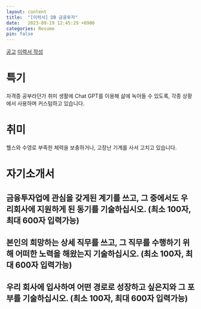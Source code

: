 ```yaml
---
layout: content
title:  "[이력서] DB 금융투자"
date:   2023-09-19 12:45:29 +0900
categories: Resume
pin: false
---
```




[공고](https://dbgroup.recruiter.co.kr/app/jobnotice/view?systemKindCode=MRS2&jobnoticeSn=155109)
[이력서 작성](https://dbgroup.recruiter.co.kr/mrs2/applicant/resume/writeResume)



# 특기
자격증 공부라던가 취미 생활에 Chat GPT를 이용해 삶에 녹아들 수 있도록, 각종 상황에서 사용하며 커스텀하고 있습니다.

# 취미
헬스와 수영로 부족한 체력을 보충하거나, 고장난 기계를 사서 고치고 있습니다.


# 자기소개서
## 금융투자업에 관심을 갖게된 계기를 쓰고, 그 중에서도 우리회사에 지원하게 된 동기를 기술하십시오. (최소 100자, 최대 600자 입력가능)



## 본인의 희망하는 상세 직무를 쓰고, 그 직무를 수행하기 위해 어떠한 노력을 해왔는지 기술하십시오. (최소 100자, 최대 600자 입력가능)



## 우리 회사에 입사하여 어떤 경로로 성장하고 싶은지와 그 포부를 기술하십시오. (최소 100자, 최대 600자 입력가능)

